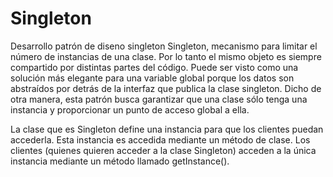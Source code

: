 # Singleton

Desarrollo patrón de diseno singleton Singleton, mecanismo para limitar el número de instancias de una clase. Por lo tanto el mismo objeto es siempre compartido por distintas partes del código. Puede ser visto como una solución más elegante para una variable global porque los datos son abstraídos por detrás de la interfaz que publica la clase singleton. Dicho de otra manera, esta patrón busca garantizar que una clase sólo tenga una instancia y proporcionar un punto de acceso global a ella.

La clase que es Singleton define una instancia para que los clientes puedan accederla. Esta instancia es accedida mediante un método de clase. Los clientes (quienes quieren acceder a la clase Singleton) acceden a la única instancia mediante un método llamado getInstance().

